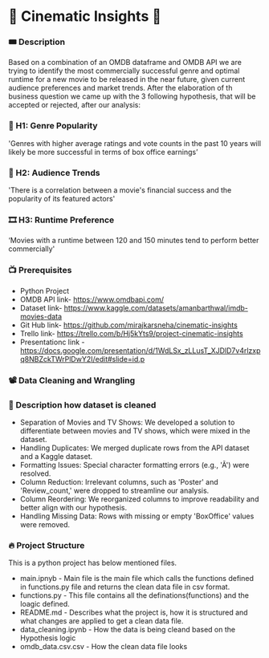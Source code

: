 # 🎥 Cinematic Insights 🍿

### 🎟️ Description
Based on a combination of an OMDB dataframe and OMDB API we are trying to identify the most commercially successful genre and optimal runtime for a new movie to be released in the near future, given current audience preferences and market trends. After the elaboration of th business question we came up with the 3 following hypothesis, that will be accepted or rejected, after our analysis:

### 🌟  H1: Genre Popularity
'Genres with higher average ratings and vote counts in the past 10 years will likely be more successful in terms of box office earnings’

### 👥  H2: Audience Trends
'There is a correlation between a movie's financial success and the popularity of its featured actors'

### 🎞️  H3: Runtime Preference
‘Movies with a runtime between 120 and 150 minutes tend to perform better commercially'

### 📺 Prerequisites
- Python Project
- OMDB API link- https://www.omdbapi.com/<br>
- Dataset link- https://www.kaggle.com/datasets/amanbarthwal/imdb-movies-data
- Git Hub link- https://github.com/mirajkarsneha/cinematic-insights
- Trello link- https://trello.com/b/Hj5kYts9/project-cinematic-insights
- Presentationc link - https://docs.google.com/presentation/d/1WdLSx_zLLusT_XJDlD7v4rlzxpq8NBZckTWrPlDwY2I/edit#slide=id.p

### 📽️ Data Cleaning and Wrangling
### 📝 Description how dataset is cleaned
- Separation of Movies and TV Shows: We developed a solution to differentiate between movies and TV shows, which were mixed in the dataset.
- Handling Duplicates: We merged duplicate rows from the API dataset and a Kaggle dataset.
- Formatting Issues: Special character formatting errors (e.g., 'Ã') were resolved.
- Column Reduction: Irrelevant columns, such as 'Poster' and 'Review_count,' were dropped to streamline our analysis.
- Column Reordering: We reorganized columns to improve readability and better align with our hypothesis.
- Handling Missing Data: Rows with missing or empty 'BoxOffice' values were removed.

### 🔥 Project Structure
This is a python project has below mentioned files.
- main.ipnyb - Main file is the main file which calls the functions defined in functions.py file and returns the clean data file in csv format.
- functions.py - This file contains all the definations(functions) and the loagic defined.
- README.md - Describes what the project is, how it is structured and what changes are applied to get a clean data file.
- data_cleaning.ipynb - How the data is being cleand based on the Hypothesis logic
- omdb_data.csv.csv - How the clean data file looks
